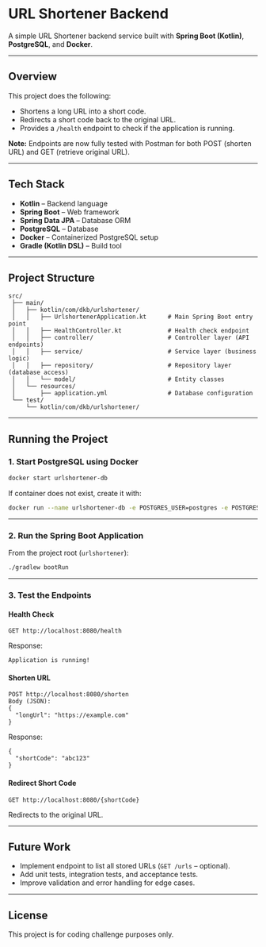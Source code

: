 # URL Shortener Backend

A simple URL Shortener backend service built with **Spring Boot (Kotlin)**, **PostgreSQL**, and **Docker**.

---

## Overview

This project does the following:

- Shortens a long URL into a short code.
- Redirects a short code back to the original URL.
- Provides a `/health` endpoint to check if the application is running.

**Note:** Endpoints are now fully tested with Postman for both POST (shorten URL) and GET (retrieve original URL).

---

## Tech Stack

- **Kotlin** – Backend language
- **Spring Boot** – Web framework
- **Spring Data JPA** – Database ORM
- **PostgreSQL** – Database
- **Docker** – Containerized PostgreSQL setup
- **Gradle (Kotlin DSL)** – Build tool

---

## Project Structure

```
src/
 ├── main/
 │   ├── kotlin/com/dkb/urlshortener/
 │   │   ├── UrlshortenerApplication.kt      # Main Spring Boot entry point
 │   │   ├── HealthController.kt             # Health check endpoint
 │   │   ├── controller/                     # Controller layer (API endpoints)
 │   │   ├── service/                        # Service layer (business logic)
 │   │   ├── repository/                     # Repository layer (database access)
 │   │   └── model/                          # Entity classes
 │   └── resources/
 │       ├── application.yml                 # Database configuration
 └── test/
     └── kotlin/com/dkb/urlshortener/
```

---

## Running the Project

### 1. Start PostgreSQL using Docker

```bash
docker start urlshortener-db
```

If container does not exist, create it with:

```bash
docker run --name urlshortener-db -e POSTGRES_USER=postgres -e POSTGRES_PASSWORD=password -e POSTGRES_DB=urlshortener -p 5432:5432 -d postgres:16
```

---

### 2. Run the Spring Boot Application

From the project root (`urlshortener`):

```bash
./gradlew bootRun
```

---

### 3. Test the Endpoints

#### Health Check

```
GET http://localhost:8080/health
```

Response:
```
Application is running!
```

#### Shorten URL

```
POST http://localhost:8080/shorten
Body (JSON):
{
  "longUrl": "https://example.com"
}
```

Response:
```
{
  "shortCode": "abc123"
}
```

#### Redirect Short Code

```
GET http://localhost:8080/{shortCode}
```

Redirects to the original URL.

---

## Future Work

- Implement endpoint to list all stored URLs (`GET /urls` – optional).
- Add unit tests, integration tests, and acceptance tests.
- Improve validation and error handling for edge cases.

---

## License

This project is for coding challenge purposes only.
